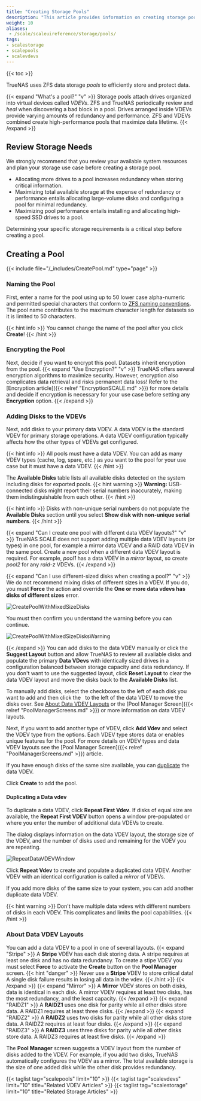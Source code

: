 ```yaml
---
title: "Creating Storage Pools"
description: "This article provides information on creating storage pools and using VDEV layout options in TrueNAS SCALE."
weight: 10
aliases:
 - /scale/scaleuireference/storage/pools/
tags:
- scalestorage
- scalepools
- scalevdevs
---
```


{{< toc >}}


TrueNAS uses ZFS data storage *pools* to efficiently store and protect data.

{{< expand "What's a pool?" "v" >}}
Storage pools attach drives organized into virtual devices called *VDEVs*.
ZFS and TrueNAS periodically review and *heal* when discovering a bad block in a pool.
Drives arranged inside VDEVs provide varying amounts of redundancy and performance.
ZFS and VDEVs combined create high-performance pools that maximize data lifetime.
{{< /expand >}}

## Review Storage Needs

We strongly recommend that you review your available system resources and plan your storage use case before creating a storage pool.
* Allocating more drives to a pool increases redundancy when storing critical information.
* Maximizing total available storage at the expense of redundancy or performance entails allocating large-volume disks and configuring a pool for minimal redundancy.
* Maximizing pool performance entails installing and allocating high-speed SSD drives to a pool.

Determining your specific storage requirements is a critical step before creating a pool.

## Creating a Pool
{{< include file="/_includes/CreatePool.md" type="page" >}}
### Naming the Pool
First, enter a name for the pool using up to 50 lower case alpha-numeric and permitted special characters that conform to [ZFS naming conventions](https://docs.oracle.com/cd/E23824_01/html/821-1448/gbcpt.html). 
The pool name contributes to the maximum character length for datasets so it is limited to 50 characters. 

{{< hint info >}}
You cannot change the name of the pool after you click **Create**! 
{{< /hint >}}
### Encrypting the Pool
Next, decide if you want to encrypt this pool. Datasets inherit encryption from the pool.
{{< expand "Use Encryption?" "v" >}}
TrueNAS offers several encryption algorithms to maximize security.
However, encryption also complicates data retrieval and risks permanent data loss!
Refer to the [Encryption article]({{< relref "EncryptionSCALE.md" >}}) for more details and decide if encryption is necessary for your use case before setting any **Encryption** option.
{{< /expand >}}
### Adding Disks to the VDEVs
Next, add disks to your primary data VDEV. 
A data VDEV is the standard VDEV for primary storage operations.
A data VDEV configuration typically affects how the other types of VDEVs get configured.

{{< hint info >}}
All pools must have a data VDEV. 
You can add as many VDEV types (cache, log, spare, etc.) as you want to the pool for your use case but it must have a data VDEV. 
{{< /hint >}}

The **Available Disks** table lists all available disks detected on the system including disks for exported pools. 
{{< hint warning >}}
**Warning:** USB-connected disks might report their serial numbers inaccurately, making them indistinguishable from each other.
{{< /hint >}}

{{< hint info >}}
Disks with non-unique serial numbers do not populate the **Available Disks** section until you select **Show disk with non-unique serial numbers**.
{{< /hint >}}

{{< expand "Can I create one pool with different data VDEV layouts?" "v" >}}
TrueNAS SCALE does not support adding multiple data VDEV layouts (or types) in one pool, for example a mirror data VDEV and a RAID data VDEV in the same pool.
Create a new pool when a different data VDEV layout is required.
For example, *pool1* has a data VDEV in a *mirror* layout, so create *pool2* for any *raid-z* VDEVs.
{{< /expand >}}

{{< expand "Can I use different-sized disks when creating a pool?" "v" >}}
We do not recommend mixing disks of different sizes in a VDEV. If you do, you must **Force** the action and override the **One or more data vdevs has disks of different sizes** error. 

![CreatePoolWithMixedSizeDisks](/images/SCALE/22.12/CreatePoolWithMixedSizeDisks.png "Pool Create Force Option")

You must then confirm you understand the warning before you can continue.

![CreatePoolWithMixedSizeDisksWarning](/images/SCALE/22.12/CreatePoolWithMixedSizeDisksWarning.png "Pool Create Different Disk Size Warning")

{{< /expand >}}
You can add disks to the data VDEV manually or click the **Suggest Layout** button and allow TrueNAS to review all available disks and populate the primary **Data VDevs** with identically sized drives in a configuration balanced between storage capacity and data redundancy. 
If you don't want to use the suggested layout, click **Reset Layout** to clear the data VDEV layout and move the disks back to the **Available Disks** list. 

To manually add disks, select the checkboxes to the left of each disk you want to add and then click the <i class="fa fa-arrow-right" aria-hidden="true" title="Right Arrow"></i>&nbsp; to the left of the data VDEV to move the disks over. See [About Data VDEV Layouts](#about-data-vdev-layouts) or the [Pool Manager Screen]({{< relref "PoolManagerScreens.md" >}}) or more information on data VDEV layouts.

Next, if you want to add another type of VDEV, click **Add Vdev** and select the VDEV type from the options.
Each VDEV type stores data or enables unique features for the pool.
For more details on VDEV types and data VDEV layouts see the [Pool Manager Screen]({{< relref "PoolManagerScreens.md" >}}) article.

If you have enough disks of the same size available, you can [duplicate](#duplicating-a-data-vdev) the data VDEV.

Click **Create** to add the pool.

#### Duplicating a Data vdev
To duplicate a data VDEV, click **Repeat First Vdev**. 
If disks of equal size are available, the **Repeat First VDEV** button opens a window pre-populated or where you enter the number of additional data VDEVs to create. 

The dialog displays information on the data VDEV layout, the storage size of the VDEV, and the number of disks used and remaining for the VDEV you are repeating.

![RepeatDataVDEVWindow](/images/SCALE/22.12/RepeatDataVDEVWindow.png "Duplicating a Data VDev")

Click **Repeat Vdev** to create and populate a duplicated data VDEV. 
Another VDEV with an identical configuration is called a *mirror* of VDEVs.

If you add more disks of the same size to your system, you can add another duplicate data VDEV. 

{{< hint warning >}}
Don't have multiple data vdevs with different numbers of disks in each VDEV.
This complicates and limits the pool capabilities.
{{< /hint >}}

### About Data VDEV Layouts
You can add a data VDEV to a pool in one of several layouts.
{{< expand "Stripe" >}}
A **Stripe** VDEV has each disk storing data. A stripe requires at least one disk and has no data redundancy.
To create a stipe VDEV you must select **Force** to activate the **Create** button on the **Pool Manager** screen.
{{< hint "danger" >}}
Never use a **Stripe** VDEV to store critical data!
A single disk failure results in losing all data in the vdev.
{{< /hint >}}
{{< /expand >}}
{{< expand "Mirror" >}}
A **Mirror** VDEV stores on both disks, data is identical in each disk.
A mirror VDEV requires at least two disks, has the most redundancy, and the least capacity.
{{< /expand >}}
{{< expand "RAIDZ1" >}}
A **RAIDZ1** uses one disk for parity while all other disks store data.
A RAIDZ1 requires at least three disks.
{{< /expand >}}
{{< expand "RAIDZ2" >}}
A **RAIDZ2** uses two disks for parity while all other disks store data.
A RAIDZ2 requires at least four disks.
{{< /expand >}}
{{< expand "RAIDZ3" >}}
A **RAIDZ3** uses three disks for parity while all other disks store data.
A RAIDZ3 requires at least five disks.
{{< /expand >}}

The **Pool Manager** screen suggests a VDEV layout from the number of disks added to the VDEV.
For example, if you add two disks, TrueNAS automatically configures the VDEV as a mirror. 
The total available storage is the size of one added disk while the other disk provides redundancy.

{{< taglist tag="scalepools" limit="10" >}}
{{< taglist tag="scalevdevs" limit="10" title="Related VDEV Articles" >}}
{{< taglist tag="scalestorage" limit="10" title="Related Storage Articles" >}}